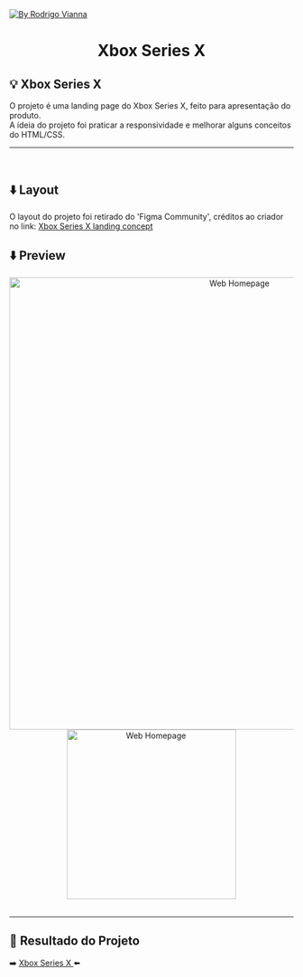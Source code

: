 <a href="https://www.linkedin.com/in/rodrigoviannas/">
    <img alt="By Rodrigo Vianna" src="https://img.shields.io/badge/Made%20by-Rodrigo%20Vianna-blue">
  </a>

#

<h1 align="center">
    Xbox Series X
</h1>

## :bulb: Xbox Series X

O projeto é uma landing page do Xbox Series X, feito para apresentação do produto.<br>
A ídeia do projeto foi praticar a responsividade e melhorar alguns conceitos do HTML/CSS.

---

<br>

## :arrow_down: Layout

O layout do projeto foi retirado do 'Figma Community', créditos ao criador no link:
<a href="https://www.figma.com/community/file/959014674645086795">Xbox Series X landing concept</a>

## :arrow_down: Preview

<p align="center" >
  <img alt="Web Homepage" title"Web-Home" src="https://i.imgur.com/CpXOGUE.png" width="800px">  
  <img alt="Web Homepage" title"Web-Home" src="https://i.imgur.com/tuTim5F.png" width="300px">   
  <br><br>  
  
  
</p>

---

## 🚀 Resultado do Projeto

:arrow_right: <a href="https://rvianna16.github.io/Xbox-Series-X/"> Xbox Series X </a> :arrow_left:
